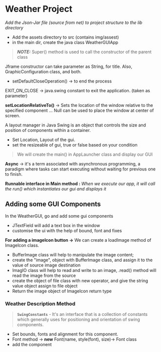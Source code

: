 # Weather Project

*Add the Json-Jar file (source from net) to project structure
to the lib directory*

* Add the assets directory to src (contains img/assest)
* in the main dir, create the java class WeatherGUIApp

> **_NOTE:_**  Super() method is used to call the constructor of the parent class

Jframe constructor can take parameter as String, for title.
Also, GraphicConfiguration class, and both.

* setDefaultCloseOperation() -> to end the process
 
EXIT_ON_CLOSE -> java.swing constant to exit the application. (taken as parameter)

**setLocationRelativeTo()** -> Sets the
location of the window relative to the specified component ... Null can be used to place the window at center of screen.

A layout manager in Java Swing is an object that controls  the size and position of components within a container.

* Set Location, Layout of the gui.
* set the resizeable of gui, true or false based on your condition

> We will create the main() in AppLauncher class and display our GUI

__Async__ -> it's a term associated with asynchronous programming, a paradigm where tasks can start
executing without waiting for previous one to finish.

__Runnable interface in Main method :__
*When we execute our app, it will call the run() which instantiates our gui and displays it*

## Adding some GUI Components

In the WeatherGUI, go and add some gui components
* JTextField will add a text box in the window
* customise the ui with the help of bound, font and fixes


**For adding a imageIcon button ->**  We can create a loadImage method of ImageIcon class.

* BufferImage class will help to manipulate the image content;
* create the "image", object with BufferImage class, and assign it to the value of source image destination
* ImagIO class will help to read and write to an image, .read() method will read the image from the source
* create the object of file class with new operator, and give the string value object assign to file object
* Return the image object of ImageIcon return type

### Weather Description Method

> **`SwingConstants`** - It's an interface that is a collection of constants which generally uses for positioning and orientation of swing components.

* Set bounds, fonts and alignment for this component.
* Font method -> **new** Font(name, style(font), size)-> Font class
* add the component